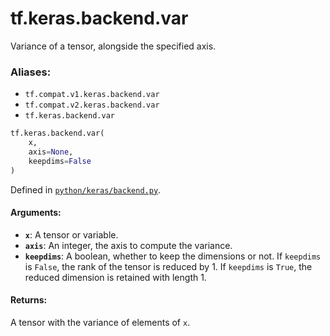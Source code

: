 <div itemscope itemtype="http://developers.google.com/ReferenceObject">
<meta itemprop="name" content="tf.keras.backend.var" />
<meta itemprop="path" content="Stable" />
</div>

# tf.keras.backend.var

Variance of a tensor, alongside the specified axis.

### Aliases:

* `tf.compat.v1.keras.backend.var`
* `tf.compat.v2.keras.backend.var`
* `tf.keras.backend.var`

``` python
tf.keras.backend.var(
    x,
    axis=None,
    keepdims=False
)
```



Defined in [`python/keras/backend.py`](/code/stable/tensorflow/python/keras/backend.py).

<!-- Placeholder for "Used in" -->


#### Arguments:


* <b>`x`</b>: A tensor or variable.
* <b>`axis`</b>: An integer, the axis to compute the variance.
* <b>`keepdims`</b>: A boolean, whether to keep the dimensions or not.
    If `keepdims` is `False`, the rank of the tensor is reduced
    by 1. If `keepdims` is `True`,
    the reduced dimension is retained with length 1.


#### Returns:

A tensor with the variance of elements of `x`.
